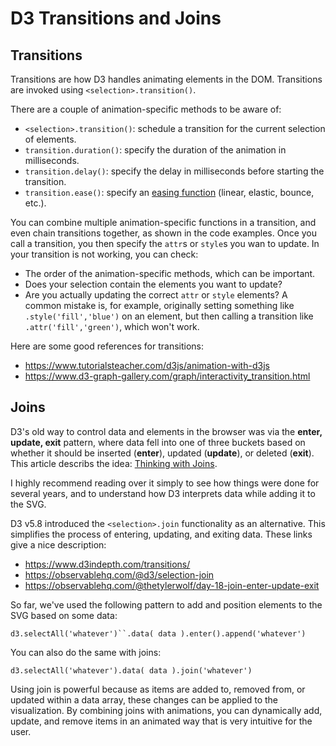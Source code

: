 # D3 Transitions and Joins


## Transitions

Transitions are how D3 handles animating elements in the DOM. Transitions are invoked using `<selection>.transition()`.

There are a couple of animation-specific methods to be aware of:
* `<selection>.transition()`: schedule a transition for the current selection of elements.
* `transition.duration()`: specify the duration of the animation in milliseconds.
* `transition.delay()`: specify the delay in milliseconds before starting the transition.
* `transition.ease()`: specify an [easing function](https://bl.ocks.org/d3noob/39e8263efd3db34c3bde486f9067a961) (linear, elastic, bounce, etc.).


You can combine multiple animation-specific functions in a transition, and even chain transitions together, as shown in the code examples. Once you call a transition, you then specify the `attr`s or `style`s you wan to update. In your transition is not working, you can check:

* The order of the animation-specific methods, which can be important.
* Does your selection contain the elements you want to update?
* Are you actually updating the correct `attr` or `style` elements? A common mistake is, for example, originally setting something like `.style('fill','blue')` on an element, but then calling a transition like `.attr('fill','green')`, which won't work.


Here are some good references for transitions:
* https://www.tutorialsteacher.com/d3js/animation-with-d3js
* https://www.d3-graph-gallery.com/graph/interactivity_transition.html

## Joins

D3's old way to control data and elements in the browser was via the **enter, update, exit** pattern, where data fell into one of three buckets based on whether it should be inserted (**enter**), updated (**update**), or deleted (**exit**). This article describs the idea: [Thinking with Joins](https://bost.ocks.org/mike/join/). 

I highly recommend reading over it simply to see how things were done for several years, and to understand how D3 interprets data while adding it to the SVG.

D3 v5.8 introduced the `<selection>.join` functionality as an alternative. This simplifies the process of entering, updating, and exiting data. These links give a nice description:

* https://www.d3indepth.com/transitions/
* https://observablehq.com/@d3/selection-join
* https://observablehq.com/@thetylerwolf/day-18-join-enter-update-exit

So far, we've used the following pattern to add and position elements to the SVG based on some data:

`d3.selectAll('whatever')``.data( data ).enter().append('whatever')`

You can also do the same with joins:

`d3.selectAll('whatever').data( data ).join('whatever')`

Using join is powerful because as items are added to, removed from, or updated within a data array, these changes can be applied to the visualization. By combining joins with animations, you can dynamically add, update, and remove items in an animated way that is very intuitive for the user.
